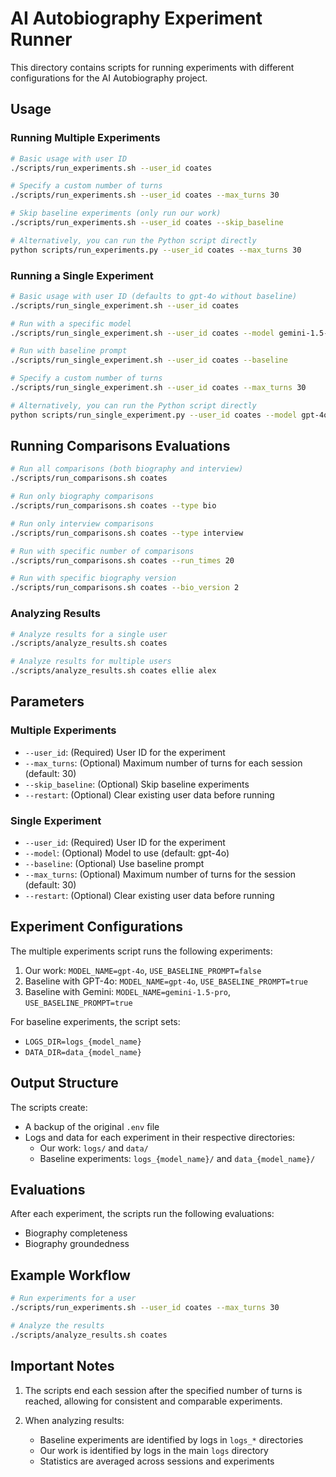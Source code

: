 # AI Autobiography Experiment Runner

This directory contains scripts for running experiments with different configurations for the AI Autobiography project.

## Usage

### Running Multiple Experiments

```bash
# Basic usage with user ID
./scripts/run_experiments.sh --user_id coates

# Specify a custom number of turns
./scripts/run_experiments.sh --user_id coates --max_turns 30

# Skip baseline experiments (only run our work)
./scripts/run_experiments.sh --user_id coates --skip_baseline

# Alternatively, you can run the Python script directly
python scripts/run_experiments.py --user_id coates --max_turns 30
```

### Running a Single Experiment

```bash
# Basic usage with user ID (defaults to gpt-4o without baseline)
./scripts/run_single_experiment.sh --user_id coates

# Run with a specific model
./scripts/run_single_experiment.sh --user_id coates --model gemini-1.5-pro

# Run with baseline prompt
./scripts/run_single_experiment.sh --user_id coates --baseline

# Specify a custom number of turns
./scripts/run_single_experiment.sh --user_id coates --max_turns 30

# Alternatively, you can run the Python script directly
python scripts/run_single_experiment.py --user_id coates --model gpt-4o --baseline --max_turns 30
```

## Running Comparisons Evaluations

```bash
# Run all comparisons (both biography and interview)
./scripts/run_comparisons.sh coates

# Run only biography comparisons
./scripts/run_comparisons.sh coates --type bio

# Run only interview comparisons
./scripts/run_comparisons.sh coates --type interview

# Run with specific number of comparisons
./scripts/run_comparisons.sh coates --run_times 20

# Run with specific biography version
./scripts/run_comparisons.sh coates --bio_version 2
```

### Analyzing Results

```bash
# Analyze results for a single user
./scripts/analyze_results.sh coates

# Analyze results for multiple users
./scripts/analyze_results.sh coates ellie alex
```

## Parameters

### Multiple Experiments

- `--user_id`: (Required) User ID for the experiment
- `--max_turns`: (Optional) Maximum number of turns for each session (default: 30)
- `--skip_baseline`: (Optional) Skip baseline experiments
- `--restart`: (Optional) Clear existing user data before running

### Single Experiment

- `--user_id`: (Required) User ID for the experiment
- `--model`: (Optional) Model to use (default: gpt-4o)
- `--baseline`: (Optional) Use baseline prompt
- `--max_turns`: (Optional) Maximum number of turns for the session (default: 30)
- `--restart`: (Optional) Clear existing user data before running

## Experiment Configurations

The multiple experiments script runs the following experiments:

1. Our work: `MODEL_NAME=gpt-4o`, `USE_BASELINE_PROMPT=false`
2. Baseline with GPT-4o: `MODEL_NAME=gpt-4o`, `USE_BASELINE_PROMPT=true`
3. Baseline with Gemini: `MODEL_NAME=gemini-1.5-pro`, `USE_BASELINE_PROMPT=true`

For baseline experiments, the script sets:

- `LOGS_DIR=logs_{model_name}`
- `DATA_DIR=data_{model_name}`

## Output Structure

The scripts create:

- A backup of the original `.env` file
- Logs and data for each experiment in their respective directories:
  - Our work: `logs/` and `data/`
  - Baseline experiments: `logs_{model_name}/` and `data_{model_name}/`

## Evaluations

After each experiment, the scripts run the following evaluations:

- Biography completeness
- Biography groundedness

## Example Workflow

```bash
# Run experiments for a user
./scripts/run_experiments.sh --user_id coates --max_turns 30

# Analyze the results
./scripts/analyze_results.sh coates
```

## Important Notes

1. The scripts end each session after the specified number of turns is reached, allowing for consistent and comparable experiments.

2. When analyzing results:
   - Baseline experiments are identified by logs in `logs_*` directories
   - Our work is identified by logs in the main `logs` directory
   - Statistics are averaged across sessions and experiments 